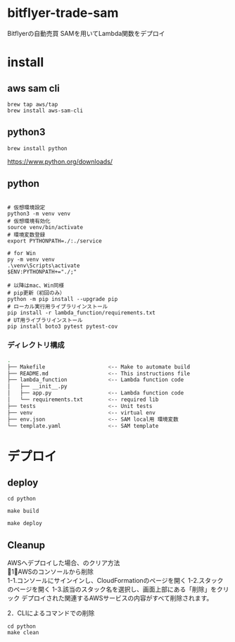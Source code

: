 # bitflyer-trade-sam

Bitflyerの自動売買
SAMを用いてLambda関数をデプロイ


# install
## aws sam cli
``` shell
brew tap aws/tap
brew install aws-sam-cli
```

## python3
```
brew install python
```

https://www.python.org/downloads/



## python
``` shell

# 仮想環境設定
python3 -m venv venv
# 仮想環境有効化
source venv/bin/activate
# 環境変数登録
export PYTHONPATH=./:./service

# for Win
py -m venv venv
.\venv\Scripts\activate
$ENV:PYTHONPATH+="./;"

# 以降はmac、Win同様
# pip更新（初回のみ）
python -m pip install --upgrade pip
# ローカル実行用ライブラリインストール
pip install -r lambda_function/requirements.txt
# UT用ライブラリインストール
pip install boto3 pytest pytest-cov

```

### ディレクトリ構成
```bash
.
├── Makefile                    <-- Make to automate build 
├── README.md                   <-- This instructions file
├── lambda_function             <-- Lambda function code
│   ├── __init__.py
│   ├── app.py                  <-- Lambda function code
│   └── requirements.txt        <-- required lib
├── tests                       <-- Unit tests
├── venv                        <-- virtual env
├── env.json                    <-- SAM local用 環境変数
└── template.yaml               <-- SAM template
```



# デプロイ
## deploy
``` shell
cd python

make build

make deploy

```


## Cleanup
AWSへデプロイした場合、のクリア方法  
1．AWSのコンソールから削除  
1-1.コンソールにサインインし、CloudFormationのページを開く
1-2.スタックのページを開く
1-3.該当のスタック名を選択し、画面上部にある「削除」をクリック
  デプロイされた関連するAWSサービスの内容がすべて削除されます。

2．CLIによるコマンドでの削除  

```
cd python
make clean
```
